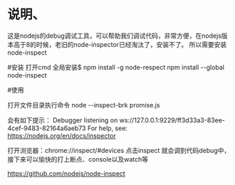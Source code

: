 # 说明、

这是nodejs的debug调试工具，可以帮助我们调试代码，非常方便，在nodejs版本高于8的时候，老旧的node-inspector已经淘汰了，安装不了。
所以需要安装node-inspect



#安装
 打开cmd 全局安装$ npm install -g node-respect
                  npm install --global node-inspect

#使用

打开文件目录执行命令 node --inspect-brk promise.js



会有如下提示：
Debugger listening on ws://127.0.0.1:9229/ff3d33a3-83ee-4cef-9483-82164a6aeb73
For help, see: https://nodejs.org/en/docs/inspector

打开浏览器：chrome://inspect/#devices
点击inspect
就会调到代码debug中，接下来可以愉快的打上断点、console以及watch等


https://github.com/nodejs/node-inspect